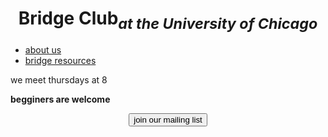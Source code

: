 <html>
      <head>
         <meta charset="utf-8">
         <meta http-equiv="x-ua-compatible" content="ie=edge">
         <meta name="viewport" content="width=device-width, initial-scale=1, shrink-to-fit=no">
         <title>bridge club</title>
         <link rel="stylesheet" href="style.css"/>
       </head>
<body>
<center>
<h1>Bridge Club<sub><em>at the University of Chicago</em></sub></h1>
</center><nav>
<ul>
<li><a href="main/info">about us</a></li>
<li><a href="main/resources">bridge resources</a></li>
</ul>
</nav>
<p>we meet thursdays at 8</p>
<p><strong>begginers are welcome</strong></p>
<center>
<button>join our mailing list</button>
      </center>
      </body>   
</html>
